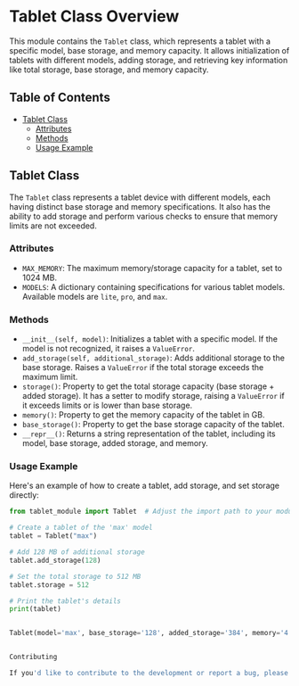 # Tablet Class Overview

This module contains the `Tablet` class, which represents a tablet with a specific model, base storage, and memory capacity. It allows initialization of tablets with different models, adding storage, and retrieving key information like total storage, base storage, and memory capacity.

## Table of Contents
- [Tablet Class](#tablet-class)
  - [Attributes](#attributes)
  - [Methods](#methods)
  - [Usage Example](#usage-example)

## Tablet Class
The `Tablet` class represents a tablet device with different models, each having distinct base storage and memory specifications. It also has the ability to add storage and perform various checks to ensure that memory limits are not exceeded.

### Attributes
- `MAX_MEMORY`: The maximum memory/storage capacity for a tablet, set to 1024 MB.
- `MODELS`: A dictionary containing specifications for various tablet models. Available models are `lite`, `pro`, and `max`.

### Methods
- `__init__(self, model)`: Initializes a tablet with a specific model. If the model is not recognized, it raises a `ValueError`.
- `add_storage(self, additional_storage)`: Adds additional storage to the base storage. Raises a `ValueError` if the total storage exceeds the maximum limit.
- `storage()`: Property to get the total storage capacity (base storage + added storage). It has a setter to modify storage, raising a `ValueError` if it exceeds limits or is lower than base storage.
- `memory()`: Property to get the memory capacity of the tablet in GB.
- `base_storage()`: Property to get the base storage capacity of the tablet.
- `__repr__()`: Returns a string representation of the tablet, including its model, base storage, added storage, and memory.

### Usage Example
Here's an example of how to create a tablet, add storage, and set storage directly:

```python
from tablet_module import Tablet  # Adjust the import path to your module structure

# Create a tablet of the 'max' model
tablet = Tablet("max")

# Add 128 MB of additional storage
tablet.add_storage(128)

# Set the total storage to 512 MB
tablet.storage = 512

# Print the tablet's details
print(tablet)


Tablet(model='max', base_storage='128', added_storage='384', memory='4')


Contributing

If you'd like to contribute to the development or report a bug, please follow our contribution guidelines (link to guidelines).



